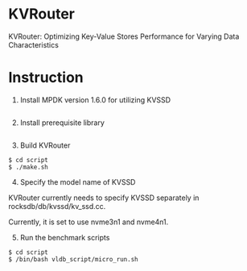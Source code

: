 # KVRouter

KVRouter: Optimizing Key-Value Stores Performance for Varying Data Characteristics


# Instruction

1. Install MPDK version 1.6.0 for utilizing KVSSD

```shell

```

2. Install prerequisite library

```shell
```

3. Build KVRouter

``` shell
$ cd script
$ ./make.sh
```

4. Specify the model name of KVSSD

KVRouter currently needs to specify KVSSD separately in rocksdb/db/kvssd/kv\_ssd.cc. 

Currently, it is set to use nvme3n1 and nvme4n1.

5. Run the benchmark scripts
``` shell
$ cd script
$ /bin/bash vldb_script/micro_run.sh
```













